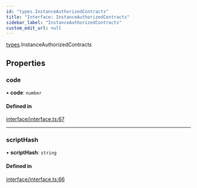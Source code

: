 ```yaml
---
id: "types.InstanceAuthorizedContracts"
title: "Interface: InstanceAuthorizedContracts"
sidebar_label: "InstanceAuthorizedContracts"
custom_edit_url: null
---
```


[types](../namespaces/types.md).InstanceAuthorizedContracts

## Properties

### code

• **code**: `number`

#### Defined in

[interface/interface.ts:67](https://github.com/CityOfZion/isengard/blob/5015463/sdk/src/interface/interface.ts#L67)

___

### scriptHash

• **scriptHash**: `string`

#### Defined in

[interface/interface.ts:66](https://github.com/CityOfZion/isengard/blob/5015463/sdk/src/interface/interface.ts#L66)

